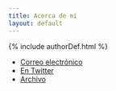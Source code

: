 ```yaml
---
title: Acerca de mí
layout: default
---
```

{% include authorDef.html %}

 * [Correo electrónico](mailto:{{author.email}})
 * [En Twitter]({{author.twitter}})
 * [Archivo](/archive)